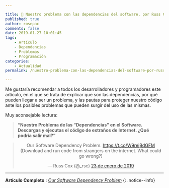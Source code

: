 ```yaml
---

title: 📰 Nuestro problema con las dependencias del software, por Russ Cox
published: true
author: rosepac
comments: false
date: 2019-01-27 10:01:45
tags:
    - Artículo
    - Dependencias
    - Problemas
    - Programación
categories:
    - Actualidad
permalink: /nuestro-problema-con-las-dependencias-del-software-por-russ-cox

---
```


Me gustaría recomendar a todos los desarrolladores y programadores este artículo, en el que se trata de explicar que son las dependencias, por qué pueden llegar a ser un problema, y las pautas para proteger nuestro código ante los posibles problemas que pueden surgir del uso de las mismas.

Muy aconsejable lectura:

> **“Nuestro Problema de las “Dependencias” en el Software. Descargas y ejecutas el código de extraños de Internet. ¿Qué podría salir mal?”**

<center>
<blockquote data-lang="es">
<p dir="ltr" lang="en">Our Software Dependency Problem. <a href="https://t.co/W9rejBdGFM">https://t.co/W9rejBdGFM</a><br>
(Download and run code from strangers on the internet. What could go wrong?)</p>
<p>— Russ Cox (@_rsc) <a href="https://twitter.com/_rsc/status/1088109141409837063?ref_src=twsrc%5Etfw">23 de enero de 2019</a></p>
</blockquote>
<p><script async src="https://platform.twitter.com/widgets.js" charset="utf-8"></script></p>
</center>

***

**Artículo Completo** : _[Our Software Dependency Problem](https://kutt.it/dependenciasdelsoftware)_
{: .notice--info}
